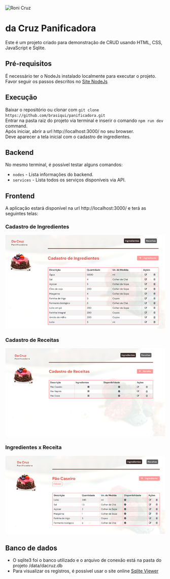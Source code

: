 ![Roni Cruz](https://badgen.net/badge/Desenvolvido%20por/Roni%20Cruz%20-%20RA1701232/0e83cd)

# da Cruz Panificadora
Este é um projeto criado para demonstração de CRUD usando HTML, CSS, JavaScript e Sqlite.

## Pré-requisitos

É necessário ter o NodeJs instalado localmente para executar o projeto.  
Favor seguir os passos descritos no [Site NodeJs](https://nodejs.org/en/download/)

## Execução
Baixar o repositório ou clonar com `git clone https://github.com/brasiqui/panificadora.git`  
Entrar na pasta raiz do projeto via terminal e inserir o comando `npm run dev` command.   
Após iniciar, abrir a url http://localhost:3000/ no seu browser.   
Deve aparecer a tela inicial com o cadastro de ingredientes.

## Backend

No mesmo terminal, é possível testar alguns comandos:

- `nodes` - Lista informações do backend.
- `services` - Lista todos os serviços disponíveis via API.

## Frontend

A aplicação estará disponível na url http://localhost:3000/ e terá as seguintes telas:

### Cadastro de Ingredientes
![Cadastro de Ingredientes](telaIngredientes.png) 
### Cadastro de Receitas
![Cadastro de Receitas](telaReceitas.png)
### Ingredientes x Receita
![Ingredientes de uma Receita](telaIngredientesReceita.png) 

## Banco de dados
- O sqlite3 foi o banco utilizado e o arquivo de conexão está na pasta do projeto /data/dacruz.db
- Para visualizar os registros, é possível usar o site online [Sqlite Viewer](https://sqliteviewer.app/)  

